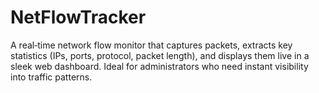 # NetFlowTracker
A real‑time network flow monitor that captures packets, extracts key statistics (IPs, ports, protocol, packet length), and displays them live in a sleek web dashboard. Ideal for administrators who need instant visibility into traffic patterns.
